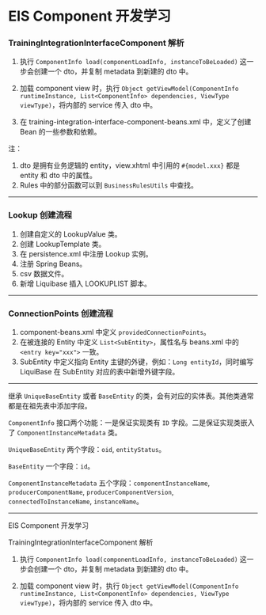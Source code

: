 # EIS Component 开发学习

### TrainingIntegrationInterfaceComponent 解析

1. 执行 `ComponentInfo load(componentLoadInfo, instanceToBeLoaded)` 这一步会创建一个 dto，并复制 metadata 到新建的 dto 中。

2. 加载 component view 时，执行 `Object getViewModel(ComponentInfo runtimeInstance, List<ComponentInfo> dependencies, ViewType viewType)`，将内部的 service 传入 dto 中。

3. 在 training-integration-interface-component-beans.xml 中，定义了创建 Bean 的一些参数和依赖。

注： 

1. dto 是拥有业务逻辑的 entity，view.xhtml 中引用的 `#{model.xxx}` 都是 entity 和 dto 中的属性。
2. Rules 中的部分函数可以到 `BusinessRulesUtils` 中查找。

----------

### Lookup 创建流程

1. 创建自定义的 LookupValue 类。
2. 创建 LookupTemplate 类。
3. 在 persistence.xml 中注册 Lookup 实例。
4. 注册 Spring Beans。
5. csv 数据文件。
6. 新增 Liquibase 插入 LOOKUPLIST 脚本。

----------

### ConnectionPoints 创建流程

1. component-beans.xml 中定义 `providedConnectionPoints`。
2. 在被连接的 Entity 中定义 `List<SubEntity>`，属性名与 beans.xml 中的 `<entry key="xxx">` 一致。
3. SubEntity 中定义指向 Entity 主键的外键，例如：`Long entityId`，同时编写 LiquiBase 在 SubEntity 对应的表中新增外键字段。

----------

继承 `UniqueBaseEntity` 或者 `BaseEntity` 的类，会有对应的实体表。其他类通常都是在祖先表中添加字段。

`ComponentInfo` 接口两个功能：一是保证实现类有 `ID` 字段。二是保证实现类嵌入了 `ComponentInstanceMetadata` 类。

`UniqueBaseEntity` 两个字段：`oid`, `entityStatus`。

`BaseEntity` 一个字段：`id`。

`ComponentInstanceMetadata` 五个字段：`componentInstanceName`, `producerComponentName`, `producerComponentVersion`, `connectedToInstanceName`, `instanceName`。

----------
<article summary separator>
EIS Component 开发学习

TrainingIntegrationInterfaceComponent 解析

1. 执行 `ComponentInfo load(componentLoadInfo, instanceToBeLoaded)` 这一步会创建一个 dto，并复制 metadata 到新建的 dto 中。

2. 加载 component view 时，执行 `Object getViewModel(ComponentInfo runtimeInstance, List<ComponentInfo> dependencies, ViewType viewType)`，将内部的 service 传入 dto 中。
